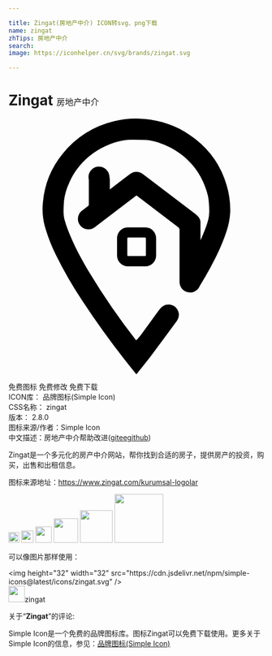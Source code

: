 ```yaml
---

title: Zingat(房地产中介) ICON转svg、png下载
name: zingat
zhTips: 房地产中介
search: 
image: https://iconhelper.cn/svg/brands/zingat.svg

---
```


# Zingat  <small style="font-size: 60%;font-weight: 100">房地产中介</small>

<div id="svg" class="svg-wrap">
<svg role="img" xmlns="http://www.w3.org/2000/svg" viewBox="0 0 24 24"><title>Zingat icon</title><path d="M12.271.006A8.584 8.584 0 009.906.25a8.705 8.705 0 00-4.83 3.059 8.377 8.377 0 00-1.85 4.556 6.2 6.2 0 00.159 2.168 15.04 15.04 0 001.053 2.748 38.762 38.762 0 002.498 4.336A82.576 82.576 0 0011.994 24l.067-.074c.456-.574.923-1.14 1.363-1.725.789-1.048 1.562-2.11 2.34-3.168a1 1 0 00.21-.756.973.973 0 00-1.195-.802c-.307.077-.5.286-.675.527-.547.753-1.095 1.505-1.647 2.256-.147.2-.301.393-.488.553a64.17 64.17 0 01-4.38-6.356c-.763-1.28-1.47-2.589-2.007-3.98a8.079 8.079 0 01-.334-1.006c-.105-.44-.096-.892-.068-1.344a5.144 5.144 0 01.328-1.643c.244-.604.507-1.195.9-1.712a6.947 6.947 0 012.65-2.165c.788-.36 1.596-.62 2.47-.62a17.886 17.886 0 011.349.03 4.389 4.389 0 01.943.167c1.486.448 2.742 1.256 3.696 2.494a6.771 6.771 0 01.925 1.709 6.83 6.83 0 01.276.885 4.903 4.903 0 01.086.677c.044.494.063.99-.047 1.477-.079.324-.18.641-.305.951-.133.359-.281.71-.437 1.059V9.793a.835.835 0 00-.184-.56 2.57 2.57 0 00-.394-.354c-1.62-1.23-3.238-2.46-4.858-3.688a.964.964 0 00-1.168.006c-.212.161-.422.325-.633.487l-1.273.972V5.74c-.001-.088-.013-.175-.035-.261a.982.982 0 10-1.932.26V8.06a.169.169 0 01-.074.152c-.194.14-.379.284-.563.428l-.025.02a.98.98 0 00-.148 1.376c.339.422.956.49 1.378.152l3.825-2.92.006-.005a.102.102 0 01.144.006l2.268 1.734c.52.397 1.039.8 1.564 1.19a.293.293 0 01.135.275v4.83c0 .02.003.039.004.058a.97.97 0 00.01.123.97.97 0 000 .002c0 .007 0 .013.002.02a.981.981 0 00.015.072.981.981 0 00.028.094.981.981 0 00.037.09.981.981 0 001.8-.045l.03-.043c.314-.54.635-1.076.937-1.627.597-1.084 1.132-2.196 1.518-3.375a6.706 6.706 0 00.375-1.855 8 8 0 00-.338-2.561 8.497 8.497 0 00-2.943-4.338C15.986.7 14.227.076 12.272.006zM11.178 10.21a1.022 1.022 0 00-.996 1.047v1.615a1.024 1.024 0 001.039 1.002h1.61a1.02 1.02 0 001.019-1.023v-1.618a1.024 1.024 0 00-1.018-1.021h-.81v-.002zm.072.957h1.54c.074 0 .1.03.1.103v.778l.003.006c0 .248-.009.497 0 .74 0 .084-.026.115-.112.115h-1.529c-.08 0-.107-.027-.107-.107v-1.526c0-.077.023-.109.105-.109z"/></svg>
</div>
<detail full-name='zingat'></detail>

<div class="detail-page">
<p>
<span><span class="badge-success badge">免费图标</span> <span class="badge-success badge">免费修改</span>  <span class="badge-success badge">免费下载</span> </span>
<br/>
<span>
ICON库：
<span class="badge-secondary badge">品牌图标(Simple Icon)</span> 
</span>
<br/>
<span>
CSS名称：
<span class="badge-secondary badge">zingat</span> 
</span>

<br/>
<span>
版本：
<span class="badge-secondary badge">2.8.0</span> 
</span>
<br/>
<span>图标来源/作者：<span class="badge-light badge">Simple Icon</span></span> 
<br/>
<span class="zh-detail">中文描述：<span class="badge-primary badge">房地产中介</span><span class="help-link"><span>帮助改进</span>(<a href="https://gitee.com/liuwave/icon-helper/edit/master/json/brands/zingat.json" target="_blank" rel="noopener noreferrer">gitee</a><a href="https://github.com/liuwave/icon-helper/edit/master/json/brands/zingat.json" target="_blank" rel="noopener noreferrer">github</a></span>)</span><br/>
</p>
</div><div class="description description alert alert-light"><p>Zingat是一个多元化的房产中介网站，帮你找到合适的房子，提供房产的投资，购买，出售和出租信息。</p><p>图标来源地址：<a href="https://www.zingat.com/kurumsal-logolar" target="_blank" rel="noopener noreferrer">https://www.zingat.com/kurumsal-logolar</a></p></div>
<div class="alert alert-dark">
<img height="21" width="21" src="https://cdn.jsdelivr.net/npm/simple-icons@latest/icons/zingat.svg" />
<img height="24" width="24" src="https://cdn.jsdelivr.net/npm/simple-icons@latest/icons/zingat.svg" />
<img height="32" width="32" src="https://cdn.jsdelivr.net/npm/simple-icons@latest/icons/zingat.svg" />
<img height="48" width="48" src="https://cdn.jsdelivr.net/npm/simple-icons@latest/icons/zingat.svg" />
<img height="64" width="64" src="https://cdn.jsdelivr.net/npm/simple-icons@latest/icons/zingat.svg" />
<img height="96" width="96" src="https://cdn.jsdelivr.net/npm/simple-icons@latest/icons/zingat.svg" />

</div>
<div>
  <p>可以像图片那样使用：    
  </p>
  <div class="alert alert-primary" style="font-size: 14px">
    &lt;img height="32" width="32" src="https://cdn.jsdelivr.net/npm/simple-icons@latest/icons/zingat.svg" /&gt;
    <copy-btn content='<img height="32" width="32" src="https://cdn.jsdelivr.net/npm/simple-icons@latest/icons/zingat.svg" />'></copy-btn>
  </div>
  <div class="alert alert-secondary">
    <img height="32" width="32" src="https://cdn.jsdelivr.net/npm/simple-icons@latest/icons/zingat.svg" />zingat
    <copy-btn content="zingat" btn-title="复制图标名称"></copy-btn>
  </div>
</div>
<div class="icon-detail__container">
<p>关于“<b>Zingat</b>”的评论:</p>
</div>
<Vssue title="关于“Zingat”的评论" />
<div><p>Simple Icon是一个免费的品牌图标库。图标Zingat可以免费下载使用。更多关于  Simple Icon的信息，参见：<a target="_blank" href="https://iconhelper.cn/brands.html">品牌图标(Simple Icon)</a>
</p></div>
